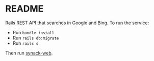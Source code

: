 # README

Rails REST API that searches in Google and Bing. To run the service:
* Run `bundle install`
* Run `rails db:migrate`
* Run `rails s`

Then run [synack-web](https://github.com/dcortes92/synack-web).
